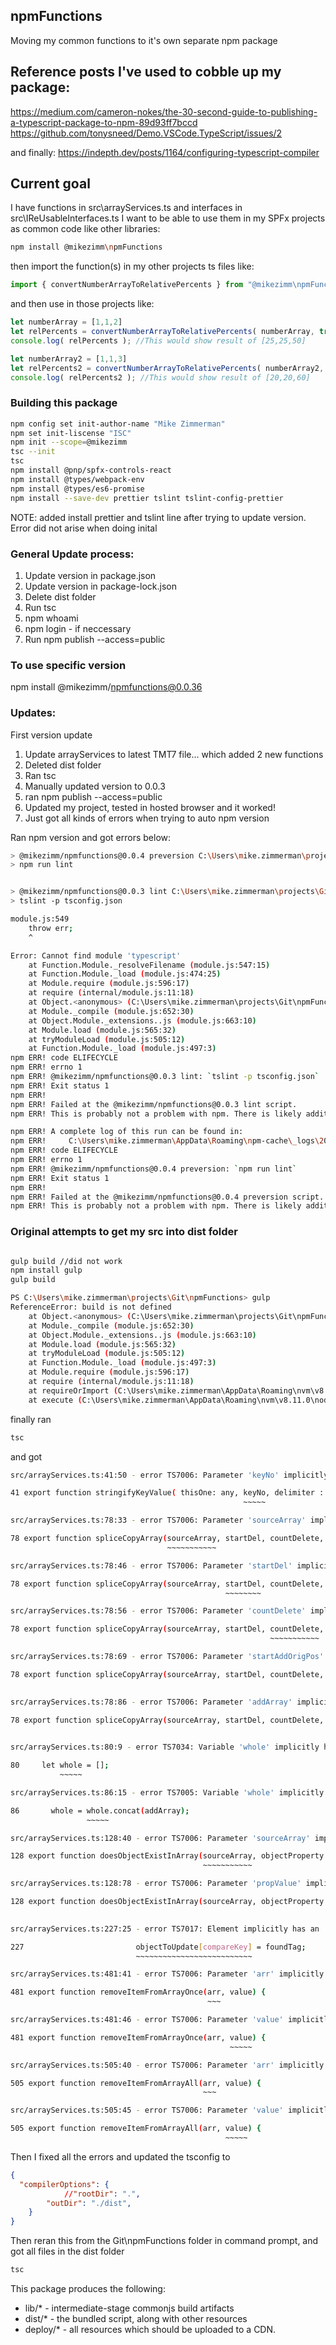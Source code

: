 ## npmFunctions

Moving my common functions to it's own separate npm package

## Reference posts I've used to cobble up my package:
https://medium.com/cameron-nokes/the-30-second-guide-to-publishing-a-typescript-package-to-npm-89d93ff7bccd
https://github.com/tonysneed/Demo.VSCode.TypeScript/issues/2

and finally:
https://indepth.dev/posts/1164/configuring-typescript-compiler


## Current goal
I have functions in src\arrayServices.ts and interfaces in src\IReUsableInterfaces.ts
I want to be able to use them in my SPFx projects as common code like other libraries:

```bash
npm install @mikezimm\npmFunctions
```
then import the function(s) in my other projects ts files like:

```typescript
import { convertNumberArrayToRelativePercents } from "@mikezimm\npmFunctions";
```

and then use in those projects like:
```typescript
let numberArray = [1,1,2]
let relPercents = convertNumberArrayToRelativePercents( numberArray, true );
console.log( relPercents ); //This would show result of [25,25,50]

let numberArray2 = [1,1,3]
let relPercents2 = convertNumberArrayToRelativePercents( numberArray2, true );
console.log( relPercents2 ); //This would show result of [20,20,60]
```


### Building this package

```bash
npm config set init-author-name "Mike Zimmerman"
npm set init-liscense "ISC"
npm init --scope=@mikezimm
tsc --init
tsc
npm install @pnp/spfx-controls-react
npm install @types/webpack-env
npm install @types/es6-promise
npm install --save-dev prettier tslint tslint-config-prettier
```
NOTE:  added install prettier and tslint line after trying to update version.  Error did not arise when doing inital




### General Update process:
1. Update version in package.json
2. Update version in package-lock.json
3. Delete dist folder
4. Run tsc
5. npm whoami
6. npm login - if neccessary
7. Run npm publish --access=public

### To use specific version
npm install @mikezimm/npmfunctions@0.0.36



### Updates:
First version update 
1. Update arrayServices to latest TMT7 file... which added 2 new functions
2. Deleted dist folder
3. Ran tsc
4. Manually updated version to 0.0.3
5. ran npm publish --access=public
6. Updated my project, tested in hosted browser and it worked!
7. Just got all kinds of errors when trying to auto npm version



Ran npm version and got errors below:
```bash
> @mikezimm/npmfunctions@0.0.4 preversion C:\Users\mike.zimmerman\projects\Git\npmFunctions
> npm run lint


> @mikezimm/npmfunctions@0.0.3 lint C:\Users\mike.zimmerman\projects\Git\npmFunctions
> tslint -p tsconfig.json

module.js:549
    throw err;
    ^

Error: Cannot find module 'typescript'
    at Function.Module._resolveFilename (module.js:547:15)
    at Function.Module._load (module.js:474:25)
    at Module.require (module.js:596:17)
    at require (internal/module.js:11:18)
    at Object.<anonymous> (C:\Users\mike.zimmerman\projects\Git\npmFunctions\node_modules\tslint\lib\linter.js:23:10)
    at Module._compile (module.js:652:30)
    at Object.Module._extensions..js (module.js:663:10)
    at Module.load (module.js:565:32)
    at tryModuleLoad (module.js:505:12)
    at Function.Module._load (module.js:497:3)
npm ERR! code ELIFECYCLE
npm ERR! errno 1
npm ERR! @mikezimm/npmfunctions@0.0.3 lint: `tslint -p tsconfig.json`
npm ERR! Exit status 1
npm ERR!
npm ERR! Failed at the @mikezimm/npmfunctions@0.0.3 lint script.
npm ERR! This is probably not a problem with npm. There is likely additional logging output above.

npm ERR! A complete log of this run can be found in:
npm ERR!     C:\Users\mike.zimmerman\AppData\Roaming\npm-cache\_logs\2021-01-05T15_30_51_438Z-debug.log
npm ERR! code ELIFECYCLE
npm ERR! errno 1
npm ERR! @mikezimm/npmfunctions@0.0.4 preversion: `npm run lint`
npm ERR! Exit status 1
npm ERR!
npm ERR! Failed at the @mikezimm/npmfunctions@0.0.4 preversion script.
npm ERR! This is probably not a problem with npm. There is likely additional logging output above.
```


### Original attempts to get my src into dist folder
```bash

gulp build //did not work
npm install gulp
gulp build

PS C:\Users\mike.zimmerman\projects\Git\npmFunctions> gulp
ReferenceError: build is not defined
    at Object.<anonymous> (C:\Users\mike.zimmerman\projects\Git\npmFunctions\gulpfile.js:6:1)
    at Module._compile (module.js:652:30)
    at Object.Module._extensions..js (module.js:663:10)
    at Module.load (module.js:565:32)
    at tryModuleLoad (module.js:505:12)
    at Function.Module._load (module.js:497:3)
    at Module.require (module.js:596:17)
    at require (internal/module.js:11:18)
    at requireOrImport (C:\Users\mike.zimmerman\AppData\Roaming\nvm\v8.11.0\node_modules\gulp\node_modules\gulp-cli\lib\shared\require-or-import.js:19:11)
    at execute (C:\Users\mike.zimmerman\AppData\Roaming\nvm\v8.11.0\node_modules\gulp\node_modules\gulp-cli\lib\versioned\^4.0.0\index.js:37:3)
```

finally ran
```bash
tsc 
```

and got 
```bash
src/arrayServices.ts:41:50 - error TS7006: Parameter 'keyNo' implicitly has an 'any' type.

41 export function stringifyKeyValue( thisOne: any, keyNo, delimiter : string ) {
                                                    ~~~~~

src/arrayServices.ts:78:33 - error TS7006: Parameter 'sourceArray' implicitly has an 'any' type.

78 export function spliceCopyArray(sourceArray, startDel, countDelete, startAddOrigPos, addArray) {
                                   ~~~~~~~~~~~

src/arrayServices.ts:78:46 - error TS7006: Parameter 'startDel' implicitly has an 'any' type.

78 export function spliceCopyArray(sourceArray, startDel, countDelete, startAddOrigPos, addArray) {
                                                ~~~~~~~~

src/arrayServices.ts:78:56 - error TS7006: Parameter 'countDelete' implicitly has an 'any' type.

78 export function spliceCopyArray(sourceArray, startDel, countDelete, startAddOrigPos, addArray) {
                                                          ~~~~~~~~~~~

src/arrayServices.ts:78:69 - error TS7006: Parameter 'startAddOrigPos' implicitly has an 'any' type.

78 export function spliceCopyArray(sourceArray, startDel, countDelete, startAddOrigPos, addArray) {
                                                                       ~~~~~~~~~~~~~~~

src/arrayServices.ts:78:86 - error TS7006: Parameter 'addArray' implicitly has an 'any' type.

78 export function spliceCopyArray(sourceArray, startDel, countDelete, startAddOrigPos, addArray) {
                                                                                        ~~~~~~~~

src/arrayServices.ts:80:9 - error TS7034: Variable 'whole' implicitly has type 'any[]' in some locations where its type cannot be determined.

80     let whole = [];
           ~~~~~

src/arrayServices.ts:86:15 - error TS7005: Variable 'whole' implicitly has an 'any[]' type.

86       whole = whole.concat(addArray);
                 ~~~~~

src/arrayServices.ts:128:40 - error TS7006: Parameter 'sourceArray' implicitly has an 'any' type.

128 export function doesObjectExistInArray(sourceArray, objectProperty : string, propValue, exact : boolean = true ){
                                           ~~~~~~~~~~~

src/arrayServices.ts:128:78 - error TS7006: Parameter 'propValue' implicitly has an 'any' type.

128 export function doesObjectExistInArray(sourceArray, objectProperty : string, propValue, exact : boolean = true ){
                                                                                 ~~~~~~~~~

src/arrayServices.ts:227:25 - error TS7017: Element implicitly has an 'any' type because type '{}' has no index signature.

227                         objectToUpdate[compareKey] = foundTag;
                            ~~~~~~~~~~~~~~~~~~~~~~~~~~

src/arrayServices.ts:481:41 - error TS7006: Parameter 'arr' implicitly has an 'any' type.

481 export function removeItemFromArrayOnce(arr, value) {
                                            ~~~

src/arrayServices.ts:481:46 - error TS7006: Parameter 'value' implicitly has an 'any' type.

481 export function removeItemFromArrayOnce(arr, value) {
                                                 ~~~~~

src/arrayServices.ts:505:40 - error TS7006: Parameter 'arr' implicitly has an 'any' type.

505 export function removeItemFromArrayAll(arr, value) {
                                           ~~~

src/arrayServices.ts:505:45 - error TS7006: Parameter 'value' implicitly has an 'any' type.

505 export function removeItemFromArrayAll(arr, value) {
                                                ~~~~~
```


Then I fixed all the errors and updated the tsconfig to
```json
{
  "compilerOptions": {
            //"rootDir": ".",
        "outDir": "./dist",
    }
}
```

Then reran this from the Git\npmFunctions folder in command prompt, and got all files in the dist folder
```bash
tsc 
```


This package produces the following:

* lib/* - intermediate-stage commonjs build artifacts
* dist/* - the bundled script, along with other resources
* deploy/* - all resources which should be uploaded to a CDN.
